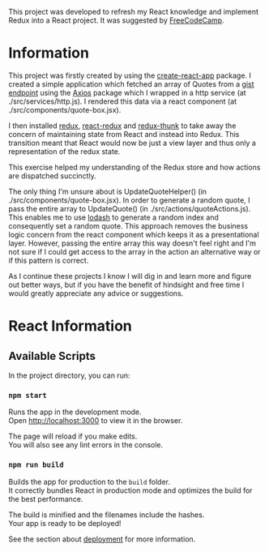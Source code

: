 This project was developed to refresh my React knowledge and implement Redux into a React project. It was suggested by [FreeCodeCamp](https://learn.freecodecamp.org/front-end-libraries/front-end-libraries-projects/build-a-random-quote-machine).

# Information

This project was firstly created by using the [create-react-app](https://www.npmjs.com/package/create-react-app) package. I created a simple application which fetched an array of Quotes from a [gist endpoint](https://gist.githubusercontent.com/camperbot/5a022b72e96c4c9585c32bf6a75f62d9/raw/e3c6895ce42069f0ee7e991229064f167fe8ccdc/quotes.json) using the [Axios](https://www.npmjs.com/package/axios) package which I wrapped in a http service (at ./src/services/http.js). I rendered this data via a react component (at ./src/components/quote-box.jsx).

I then installed [redux](https://www.npmjs.com/package/redux), [react-redux](https://www.npmjs.com/package/react-redux) and [redux-thunk](https://www.npmjs.com/package/redux-thunk) to take away the concern of maintaining state from React and instead into Redux. This transition meant that React would now be just a view layer and thus only a representation of the redux state.

This exercise helped my understanding of the Redux store and how actions are dispatched succinctly.

The only thing I'm unsure about is UpdateQuoteHelper() (in ./src/components/quote-box.jsx). In order to generate a random quote, I pass the entire array to UpdateQuote() (in ./src/actions/quoteActions.js). This enables me to use [lodash](https://www.npmjs.com/package/lodash) to generate a random index and consequently set a random quote. This approach removes the business logic concern from the react component which keeps it as a presentational layer. However, passing the entire array this way doesn't feel right and I'm not sure if I could get access to the array in the action an alternative way or if this pattern is correct.

As I continue these projects I know I will dig in and learn more and figure out better ways, but if you have the benefit of hindsight and free time I would greatly appreciate any advice or suggestions.

# React Information

## Available Scripts

In the project directory, you can run:

### `npm start`

Runs the app in the development mode.<br>
Open [http://localhost:3000](http://localhost:3000) to view it in the browser.

The page will reload if you make edits.<br>
You will also see any lint errors in the console.

### `npm run build`

Builds the app for production to the `build` folder.<br>
It correctly bundles React in production mode and optimizes the build for the best performance.

The build is minified and the filenames include the hashes.<br>
Your app is ready to be deployed!

See the section about [deployment](https://facebook.github.io/create-react-app/docs/deployment) for more information.
